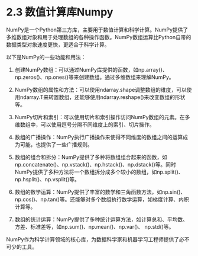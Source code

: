# 2.3 数值计算库Numpy

NumPy是一个Python第三方库，主要用于数值计算和科学计算。NumPy提供了多维数组对象和用于处理数组的各种操作函数。NumPy数组运算比Python自带的数据类型对象速度更快，更适合于科学计算。

以下是NumPy的一些功能和用法：

1. 创建NumPy数组：可以通过NumPy库提供的函数，如np.array()、np.zeros()、np.ones()等来创建数组。通过多维数组来理解NumPy。

2. NumPy数组的属性和方法：可以使用ndarray.shape调整数组的维度，可以使用ndarray.T来转置数组，还能够使用ndarray.reshape()来改变数组的形状等。

3. NumPy切片和索引：可以使用切片和索引操作访问NumPy数组的元素。在多维数组中，可以使用逗号分隔不同维度上的索引、切片操作。

4. 数组的广播操作：NumPy执行广播操作来使得不同维度的数组之间的运算成为可能，也提供了一些广播规则。

5. 数组的组合和拆分：NumPy提供了多种将数组组合起来的函数，如np.concatenate()、np.vstack()、np.hstack()、np.dstack()等。同时NumPy提供了多种方法将一个数组拆分成多个较小的数组，如np.split()、np.hsplit()、np.vsplit()等。

6. 数组的数学运算：NumPy提供了丰富的数学和三角函数方法，如np.sin()、np.cos()、np.tan()等。还能够对多个数组执行数学运算，如梯度计算、内积计算等。

7. 数组的统计运算：NumPy提供了多种统计运算方法，如计算总和、平均数、方差、标准差等，如np.sum()、np.mean()、np.var()、 np.std()等。

NumPy作为科学计算领域的核心库，为数据科学家和机器学习工程师提供了必不可少的工具。